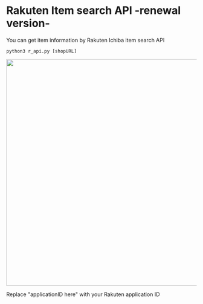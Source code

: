 # Rakuten Item search API -renewal version-
You can get item information by Rakuten Ichiba item search API
```
python3 r_api.py [shopURL]
```
<img src="https://github.com/shutokawabata0723/Rakuten_API_JAN/blob/master/r_api.gif" width=600>

Replace "applicationID here" with your Rakuten application ID
